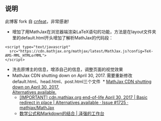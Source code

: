 ## 说明

此博客 fork 自 [cnfeat](https://github.com/cnfeat/cnfeat.github.io)，非常感谢!
* 增加了用MathJax在浏览器端渲染LaTeX语句的功能，方法是在layout文件夹里的default.html开头增加了解析MathJax的代码段：
```
<script type="text/javascript"
  src="https://cdn.mathjax.org/mathjax/latest/MathJax.js?config=TeX-AMS-MML_HTMLorMML">
</script>
```
* 洗去原博主的信息，增添自己的信息，调整页面的视觉效果
* MathJax CDN shutting down on April 30, 2017. 需要重新修改default.html、head.html、post.html三个文件
  * [MathJax CDN shutting down on April 30, 2017. <br> Alternatives available.](https://www.mathjax.org/cdn-shutting-down/)
  * [[IMPORTANT] cdn.mathjax.org end-of-life April 30, 2017 | Basic redirect in place | Alternatives available · Issue #1725 · mathjax/MathJax](https://github.com/mathjax/MathJax/issues/1725)
  * [数学公式和Markdown的结合 | 泽强的工作台](http://www.huangzeqiang.tech/2017/05/%E6%95%B0%E5%AD%A6%E5%85%AC%E5%BC%8F%E5%92%8CMarkdown%E7%9A%84%E7%BB%93%E5%90%88/)

